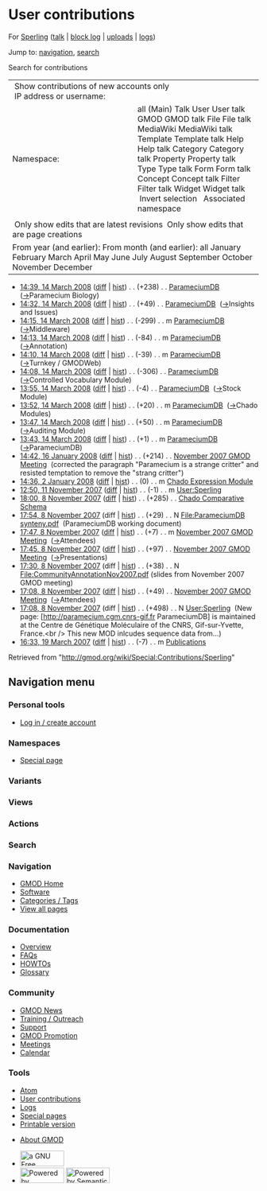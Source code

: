 <div id="mw-page-base" class="noprint">

</div>

<div id="mw-head-base" class="noprint">

</div>

<div id="content" class="mw-body" role="main">

<span id="top"></span>

<div id="mw-js-message" style="display:none;">

</div>



# <span dir="auto">User contributions</span>

<div id="bodyContent">

<div id="contentSub">

For [Sperling](/wiki/User:Sperling "User:Sperling") (<a
href="/mediawiki/index.php?title=User_talk:Sperling&amp;action=edit&amp;redlink=1"
class="new" title="User talk:Sperling (page does not exist)">talk</a> \|
[block
log](/mediawiki/index.php?title=Special:Log/block&page=User%3ASperling "Special:Log/block")
\|
[uploads](/wiki/Special:ListFiles/Sperling "Special:ListFiles/Sperling")
\| [logs](/wiki/Special:Log/Sperling "Special:Log/Sperling"))

</div>

<div id="jump-to-nav" class="mw-jump">

Jump to: [navigation](#mw-navigation), [search](#p-search)

</div>

<div id="mw-content-text">

Search for contributions

<table class="mw-contributions-table">
<colgroup>
<col style="width: 50%" />
<col style="width: 50%" />
</colgroup>
<tbody>
<tr class="odd">
<td colspan="2"> Show contributions of new accounts only<br />
 IP address or username:</td>
</tr>
<tr class="even">
<td class="mw-label">Namespace:</td>
<td>all (Main) Talk User User talk GMOD GMOD talk File File talk
MediaWiki MediaWiki talk Template Template talk Help Help talk Category
Category talk Property Property talk Type Type talk Form Form talk
Concept Concept talk Filter Filter talk Widget Widget talk  
 Invert selection 
 Associated namespace </td>
</tr>
<tr class="odd">
<td colspan="2"></td>
</tr>
<tr class="even">
<td colspan="2"> Only show edits that are latest revisions
 Only show edits that are page creations</td>
</tr>
<tr class="odd">
<td colspan="2">From year (and earlier): From month (and earlier): all
January February March April May June July August September October
November December</td>
</tr>
</tbody>
</table>

- <a href="/mediawiki/index.php?title=ParameciumDB&amp;oldid=5005"
  class="mw-changeslist-date" title="ParameciumDB">14:39, 14 March
  2008</a>
  ([diff](/mediawiki/index.php?title=ParameciumDB&diff=prev&oldid=5005 "ParameciumDB")
  \|
  [hist](/mediawiki/index.php?title=ParameciumDB&action=history "ParameciumDB"))
  <span class="mw-changeslist-separator">. .</span>
  <span class="mw-plusminus-pos" dir="ltr"
  title="9,961 bytes after change">(+238)</span>‎
  <span class="mw-changeslist-separator">. .</span>
  <a href="/wiki/ParameciumDB" class="mw-contributions-title"
  title="ParameciumDB">ParameciumDB</a> ‎
  <span class="comment">([→](/wiki/ParameciumDB#Paramecium_Biology "ParameciumDB")‎<span dir="auto"><span class="autocomment">Paramecium
  Biology</span></span>)</span>
- <a href="/mediawiki/index.php?title=ParameciumDB&amp;oldid=5004"
  class="mw-changeslist-date" title="ParameciumDB">14:32, 14 March
  2008</a>
  ([diff](/mediawiki/index.php?title=ParameciumDB&diff=prev&oldid=5004 "ParameciumDB")
  \|
  [hist](/mediawiki/index.php?title=ParameciumDB&action=history "ParameciumDB"))
  <span class="mw-changeslist-separator">. .</span>
  <span class="mw-plusminus-pos" dir="ltr"
  title="9,723 bytes after change">(+49)</span>‎
  <span class="mw-changeslist-separator">. .</span>
  <a href="/wiki/ParameciumDB" class="mw-contributions-title"
  title="ParameciumDB">ParameciumDB</a> ‎
  <span class="comment">([→](/wiki/ParameciumDB#Insights_and_Issues "ParameciumDB")‎<span dir="auto"><span class="autocomment">Insights
  and Issues</span></span>)</span>
- <a href="/mediawiki/index.php?title=ParameciumDB&amp;oldid=5003"
  class="mw-changeslist-date" title="ParameciumDB">14:15, 14 March
  2008</a>
  ([diff](/mediawiki/index.php?title=ParameciumDB&diff=prev&oldid=5003 "ParameciumDB")
  \|
  [hist](/mediawiki/index.php?title=ParameciumDB&action=history "ParameciumDB"))
  <span class="mw-changeslist-separator">. .</span>
  <span class="mw-plusminus-neg" dir="ltr"
  title="9,674 bytes after change">(-299)</span>‎
  <span class="mw-changeslist-separator">. .</span> m
  <a href="/wiki/ParameciumDB" class="mw-contributions-title"
  title="ParameciumDB">ParameciumDB</a> ‎
  <span class="comment">([→](/wiki/ParameciumDB#Middleware "ParameciumDB")‎<span dir="auto"><span class="autocomment">Middleware</span></span>)</span>
- <a href="/mediawiki/index.php?title=ParameciumDB&amp;oldid=5002"
  class="mw-changeslist-date" title="ParameciumDB">14:13, 14 March
  2008</a>
  ([diff](/mediawiki/index.php?title=ParameciumDB&diff=prev&oldid=5002 "ParameciumDB")
  \|
  [hist](/mediawiki/index.php?title=ParameciumDB&action=history "ParameciumDB"))
  <span class="mw-changeslist-separator">. .</span>
  <span class="mw-plusminus-neg" dir="ltr"
  title="9,973 bytes after change">(-84)</span>‎
  <span class="mw-changeslist-separator">. .</span> m
  <a href="/wiki/ParameciumDB" class="mw-contributions-title"
  title="ParameciumDB">ParameciumDB</a> ‎
  <span class="comment">([→](/wiki/ParameciumDB#Annotation "ParameciumDB")‎<span dir="auto"><span class="autocomment">Annotation</span></span>)</span>
- <a href="/mediawiki/index.php?title=ParameciumDB&amp;oldid=5001"
  class="mw-changeslist-date" title="ParameciumDB">14:10, 14 March
  2008</a>
  ([diff](/mediawiki/index.php?title=ParameciumDB&diff=prev&oldid=5001 "ParameciumDB")
  \|
  [hist](/mediawiki/index.php?title=ParameciumDB&action=history "ParameciumDB"))
  <span class="mw-changeslist-separator">. .</span>
  <span class="mw-plusminus-neg" dir="ltr"
  title="10,057 bytes after change">(-39)</span>‎
  <span class="mw-changeslist-separator">. .</span> m
  <a href="/wiki/ParameciumDB" class="mw-contributions-title"
  title="ParameciumDB">ParameciumDB</a> ‎
  <span class="comment">([→](/wiki/ParameciumDB#Turnkey_.2F_GMODWeb "ParameciumDB")‎<span dir="auto"><span class="autocomment">Turnkey
  / GMODWeb</span></span>)</span>
- <a href="/mediawiki/index.php?title=ParameciumDB&amp;oldid=5000"
  class="mw-changeslist-date" title="ParameciumDB">14:08, 14 March
  2008</a>
  ([diff](/mediawiki/index.php?title=ParameciumDB&diff=prev&oldid=5000 "ParameciumDB")
  \|
  [hist](/mediawiki/index.php?title=ParameciumDB&action=history "ParameciumDB"))
  <span class="mw-changeslist-separator">. .</span>
  <span class="mw-plusminus-neg" dir="ltr"
  title="10,096 bytes after change">(-306)</span>‎
  <span class="mw-changeslist-separator">. .</span>
  <a href="/wiki/ParameciumDB" class="mw-contributions-title"
  title="ParameciumDB">ParameciumDB</a> ‎
  <span class="comment">([→](/wiki/ParameciumDB#Controlled_Vocabulary_Module "ParameciumDB")‎<span dir="auto"><span class="autocomment">Controlled
  Vocabulary Module</span></span>)</span>
- <a href="/mediawiki/index.php?title=ParameciumDB&amp;oldid=4999"
  class="mw-changeslist-date" title="ParameciumDB">13:55, 14 March
  2008</a>
  ([diff](/mediawiki/index.php?title=ParameciumDB&diff=prev&oldid=4999 "ParameciumDB")
  \|
  [hist](/mediawiki/index.php?title=ParameciumDB&action=history "ParameciumDB"))
  <span class="mw-changeslist-separator">. .</span>
  <span class="mw-plusminus-neg" dir="ltr"
  title="10,402 bytes after change">(-4)</span>‎
  <span class="mw-changeslist-separator">. .</span>
  <a href="/wiki/ParameciumDB" class="mw-contributions-title"
  title="ParameciumDB">ParameciumDB</a> ‎
  <span class="comment">([→](/wiki/ParameciumDB#Stock_Module "ParameciumDB")‎<span dir="auto"><span class="autocomment">Stock
  Module</span></span>)</span>
- <a href="/mediawiki/index.php?title=ParameciumDB&amp;oldid=4998"
  class="mw-changeslist-date" title="ParameciumDB">13:52, 14 March
  2008</a>
  ([diff](/mediawiki/index.php?title=ParameciumDB&diff=prev&oldid=4998 "ParameciumDB")
  \|
  [hist](/mediawiki/index.php?title=ParameciumDB&action=history "ParameciumDB"))
  <span class="mw-changeslist-separator">. .</span>
  <span class="mw-plusminus-pos" dir="ltr"
  title="10,406 bytes after change">(+20)</span>‎
  <span class="mw-changeslist-separator">. .</span> m
  <a href="/wiki/ParameciumDB" class="mw-contributions-title"
  title="ParameciumDB">ParameciumDB</a> ‎
  <span class="comment">([→](/wiki/ParameciumDB#Chado_Modules "ParameciumDB")‎<span dir="auto"><span class="autocomment">Chado
  Modules</span></span>)</span>
- <a href="/mediawiki/index.php?title=ParameciumDB&amp;oldid=4997"
  class="mw-changeslist-date" title="ParameciumDB">13:47, 14 March
  2008</a>
  ([diff](/mediawiki/index.php?title=ParameciumDB&diff=prev&oldid=4997 "ParameciumDB")
  \|
  [hist](/mediawiki/index.php?title=ParameciumDB&action=history "ParameciumDB"))
  <span class="mw-changeslist-separator">. .</span>
  <span class="mw-plusminus-pos" dir="ltr"
  title="10,386 bytes after change">(+50)</span>‎
  <span class="mw-changeslist-separator">. .</span> m
  <a href="/wiki/ParameciumDB" class="mw-contributions-title"
  title="ParameciumDB">ParameciumDB</a> ‎
  <span class="comment">([→](/wiki/ParameciumDB#Auditing_Module "ParameciumDB")‎<span dir="auto"><span class="autocomment">Auditing
  Module</span></span>)</span>
- <a href="/mediawiki/index.php?title=ParameciumDB&amp;oldid=4996"
  class="mw-changeslist-date" title="ParameciumDB">13:43, 14 March
  2008</a>
  ([diff](/mediawiki/index.php?title=ParameciumDB&diff=prev&oldid=4996 "ParameciumDB")
  \|
  [hist](/mediawiki/index.php?title=ParameciumDB&action=history "ParameciumDB"))
  <span class="mw-changeslist-separator">. .</span>
  <span class="mw-plusminus-pos" dir="ltr"
  title="10,336 bytes after change">(+1)</span>‎
  <span class="mw-changeslist-separator">. .</span> m
  <a href="/wiki/ParameciumDB" class="mw-contributions-title"
  title="ParameciumDB">ParameciumDB</a> ‎
  <span class="comment">([→](/wiki/ParameciumDB#ParameciumDB "ParameciumDB")‎<span dir="auto"><span class="autocomment">ParameciumDB</span></span>)</span>
- <a
  href="/mediawiki/index.php?title=November_2007_GMOD_Meeting&amp;oldid=4076"
  class="mw-changeslist-date" title="November 2007 GMOD Meeting">14:42, 16
  January 2008</a>
  ([diff](/mediawiki/index.php?title=November_2007_GMOD_Meeting&diff=prev&oldid=4076 "November 2007 GMOD Meeting")
  \|
  [hist](/mediawiki/index.php?title=November_2007_GMOD_Meeting&action=history "November 2007 GMOD Meeting"))
  <span class="mw-changeslist-separator">. .</span>
  <span class="mw-plusminus-pos" dir="ltr"
  title="27,336 bytes after change">(+214)</span>‎
  <span class="mw-changeslist-separator">. .</span>
  <a href="/wiki/November_2007_GMOD_Meeting"
  class="mw-contributions-title"
  title="November 2007 GMOD Meeting">November 2007 GMOD Meeting</a> ‎
  <span class="comment">(corrected the paragraph "Paramecium is a
  strange critter" and resisted temptation to remove the "strang
  critter")</span>
- <a
  href="/mediawiki/index.php?title=Chado_Expression_Module&amp;oldid=3767"
  class="mw-changeslist-date" title="Chado Expression Module">14:36, 2
  January 2008</a>
  ([diff](/mediawiki/index.php?title=Chado_Expression_Module&diff=prev&oldid=3767 "Chado Expression Module")
  \|
  [hist](/mediawiki/index.php?title=Chado_Expression_Module&action=history "Chado Expression Module"))
  <span class="mw-changeslist-separator">. .</span>
  <span class="mw-plusminus-null" dir="ltr"
  title="6,153 bytes after change">(0)</span>‎
  <span class="mw-changeslist-separator">. .</span> m
  <a href="/wiki/Chado_Expression_Module" class="mw-contributions-title"
  title="Chado Expression Module">Chado Expression Module</a> ‎
- <a href="/mediawiki/index.php?title=User:Sperling&amp;oldid=3428"
  class="mw-changeslist-date" title="User:Sperling">12:50, 11 November
  2007</a>
  ([diff](/mediawiki/index.php?title=User:Sperling&diff=prev&oldid=3428 "User:Sperling")
  \|
  [hist](/mediawiki/index.php?title=User:Sperling&action=history "User:Sperling"))
  <span class="mw-changeslist-separator">. .</span>
  <span class="mw-plusminus-neg" dir="ltr"
  title="497 bytes after change">(-1)</span>‎
  <span class="mw-changeslist-separator">. .</span> m
  <a href="/wiki/User:Sperling" class="mw-contributions-title"
  title="User:Sperling">User:Sperling</a> ‎
- <a
  href="/mediawiki/index.php?title=Chado_Comparative_Schema&amp;oldid=3375"
  class="mw-changeslist-date" title="Chado Comparative Schema">18:00, 8
  November 2007</a>
  ([diff](/mediawiki/index.php?title=Chado_Comparative_Schema&diff=prev&oldid=3375 "Chado Comparative Schema")
  \|
  [hist](/mediawiki/index.php?title=Chado_Comparative_Schema&action=history "Chado Comparative Schema"))
  <span class="mw-changeslist-separator">. .</span>
  <span class="mw-plusminus-pos" dir="ltr"
  title="2,288 bytes after change">(+285)</span>‎
  <span class="mw-changeslist-separator">. .</span>
  <a href="/wiki/Chado_Comparative_Schema" class="mw-contributions-title"
  title="Chado Comparative Schema">Chado Comparative Schema</a> ‎
- <a
  href="/mediawiki/index.php?title=File:ParameciumDB_synteny.pdf&amp;oldid=3374"
  class="mw-changeslist-date" title="File:ParameciumDB synteny.pdf">17:54,
  8 November 2007</a> (diff \|
  [hist](/mediawiki/index.php?title=File:ParameciumDB_synteny.pdf&action=history "File:ParameciumDB synteny.pdf"))
  <span class="mw-changeslist-separator">. .</span>
  <span class="mw-plusminus-pos" dir="ltr"
  title="29 bytes after change">(+29)</span>‎
  <span class="mw-changeslist-separator">. .</span> N
  <a href="/wiki/File:ParameciumDB_synteny.pdf"
  class="mw-contributions-title"
  title="File:ParameciumDB synteny.pdf">File:ParameciumDB synteny.pdf</a>
  ‎ <span class="comment">(ParameciumDB working document)</span>
- <a
  href="/mediawiki/index.php?title=November_2007_GMOD_Meeting&amp;oldid=3373"
  class="mw-changeslist-date" title="November 2007 GMOD Meeting">17:47, 8
  November 2007</a>
  ([diff](/mediawiki/index.php?title=November_2007_GMOD_Meeting&diff=prev&oldid=3373 "November 2007 GMOD Meeting")
  \|
  [hist](/mediawiki/index.php?title=November_2007_GMOD_Meeting&action=history "November 2007 GMOD Meeting"))
  <span class="mw-changeslist-separator">. .</span>
  <span class="mw-plusminus-pos" dir="ltr"
  title="5,372 bytes after change">(+7)</span>‎
  <span class="mw-changeslist-separator">. .</span> m
  <a href="/wiki/November_2007_GMOD_Meeting"
  class="mw-contributions-title"
  title="November 2007 GMOD Meeting">November 2007 GMOD Meeting</a> ‎
  <span class="comment">([→](/wiki/November_2007_GMOD_Meeting#Attendees "November 2007 GMOD Meeting")‎<span dir="auto"><span class="autocomment">Attendees</span></span>)</span>
- <a
  href="/mediawiki/index.php?title=November_2007_GMOD_Meeting&amp;oldid=3372"
  class="mw-changeslist-date" title="November 2007 GMOD Meeting">17:45, 8
  November 2007</a>
  ([diff](/mediawiki/index.php?title=November_2007_GMOD_Meeting&diff=prev&oldid=3372 "November 2007 GMOD Meeting")
  \|
  [hist](/mediawiki/index.php?title=November_2007_GMOD_Meeting&action=history "November 2007 GMOD Meeting"))
  <span class="mw-changeslist-separator">. .</span>
  <span class="mw-plusminus-pos" dir="ltr"
  title="5,365 bytes after change">(+97)</span>‎
  <span class="mw-changeslist-separator">. .</span>
  <a href="/wiki/November_2007_GMOD_Meeting"
  class="mw-contributions-title"
  title="November 2007 GMOD Meeting">November 2007 GMOD Meeting</a> ‎
  <span class="comment">([→](/wiki/November_2007_GMOD_Meeting#Presentations "November 2007 GMOD Meeting")‎<span dir="auto"><span class="autocomment">Presentations</span></span>)</span>
- <a
  href="/mediawiki/index.php?title=File:CommunityAnnotationNov2007.pdf&amp;oldid=3371"
  class="mw-changeslist-date"
  title="File:CommunityAnnotationNov2007.pdf">17:30, 8 November 2007</a>
  (diff \|
  [hist](/mediawiki/index.php?title=File:CommunityAnnotationNov2007.pdf&action=history "File:CommunityAnnotationNov2007.pdf"))
  <span class="mw-changeslist-separator">. .</span>
  <span class="mw-plusminus-pos" dir="ltr"
  title="38 bytes after change">(+38)</span>‎
  <span class="mw-changeslist-separator">. .</span> N
  <a href="/wiki/File:CommunityAnnotationNov2007.pdf"
  class="mw-contributions-title"
  title="File:CommunityAnnotationNov2007.pdf">File:CommunityAnnotationNov2007.pdf</a>
  ‎ <span class="comment">(slides from November 2007 GMOD meeting)</span>
- <a
  href="/mediawiki/index.php?title=November_2007_GMOD_Meeting&amp;oldid=3370"
  class="mw-changeslist-date" title="November 2007 GMOD Meeting">17:08, 8
  November 2007</a>
  ([diff](/mediawiki/index.php?title=November_2007_GMOD_Meeting&diff=prev&oldid=3370 "November 2007 GMOD Meeting")
  \|
  [hist](/mediawiki/index.php?title=November_2007_GMOD_Meeting&action=history "November 2007 GMOD Meeting"))
  <span class="mw-changeslist-separator">. .</span>
  <span class="mw-plusminus-pos" dir="ltr"
  title="5,268 bytes after change">(+49)</span>‎
  <span class="mw-changeslist-separator">. .</span>
  <a href="/wiki/November_2007_GMOD_Meeting"
  class="mw-contributions-title"
  title="November 2007 GMOD Meeting">November 2007 GMOD Meeting</a> ‎
  <span class="comment">([→](/wiki/November_2007_GMOD_Meeting#Attendees "November 2007 GMOD Meeting")‎<span dir="auto"><span class="autocomment">Attendees</span></span>)</span>
- <a href="/mediawiki/index.php?title=User:Sperling&amp;oldid=3369"
  class="mw-changeslist-date" title="User:Sperling">17:08, 8 November
  2007</a> (diff \|
  [hist](/mediawiki/index.php?title=User:Sperling&action=history "User:Sperling"))
  <span class="mw-changeslist-separator">. .</span>
  <span class="mw-plusminus-pos" dir="ltr"
  title="498 bytes after change">(+498)</span>‎
  <span class="mw-changeslist-separator">. .</span> N
  <a href="/wiki/User:Sperling" class="mw-contributions-title"
  title="User:Sperling">User:Sperling</a> ‎ <span class="comment">(New
  page: \[http://paramecium.cgm.cnrs-gif.fr ParameciumDB\] is maintained
  at the Centre de Génétique Moléculaire of the CNRS, Gif-sur-Yvette,
  France.\<br /\> This new MOD inlcudes sequence data from...)</span>
- <a href="/mediawiki/index.php?title=Publications&amp;oldid=1697"
  class="mw-changeslist-date" title="Publications">16:33, 19 March
  2007</a>
  ([diff](/mediawiki/index.php?title=Publications&diff=prev&oldid=1697 "Publications")
  \|
  [hist](/mediawiki/index.php?title=Publications&action=history "Publications"))
  <span class="mw-changeslist-separator">. .</span>
  <span class="mw-plusminus-neg" dir="ltr"
  title="1,822 bytes after change">(-7)</span>‎
  <span class="mw-changeslist-separator">. .</span> m
  <a href="/wiki/Publications" class="mw-contributions-title"
  title="Publications">Publications</a> ‎

</div>

<div class="printfooter">

Retrieved from "<http://gmod.org/wiki/Special:Contributions/Sperling>"

</div>

<div id="catlinks" class="catlinks catlinks-allhidden">

</div>

<div class="visualClear">

</div>

</div>

</div>

<div id="mw-navigation">

## Navigation menu

<div id="mw-head">

<div id="p-personal" role="navigation"
aria-labelledby="p-personal-label">

### Personal tools

- <span id="pt-login"><a
  href="/mediawiki/index.php?title=Special:UserLogin&amp;returnto=Special%3AContributions%2FSperling"
  accesskey="o"
  title="You are encouraged to log in; however, it is not mandatory [o]">Log
  in / create account</a></span>

</div>

<div id="left-navigation">

<div id="p-namespaces" class="vectorTabs" role="navigation"
aria-labelledby="p-namespaces-label">

### Namespaces

- <span id="ca-nstab-special">[Special
  page](/wiki/Special:Contributions/Sperling "This is a special page, you cannot edit the page itself")</span>

</div>

<div id="p-variants" class="vectorMenu emptyPortlet" role="navigation"
aria-labelledby="p-variants-label">

### 

### Variants[](#)

<div class="menu">

</div>

</div>

</div>

<div id="right-navigation">

<div id="p-views" class="vectorTabs emptyPortlet" role="navigation"
aria-labelledby="p-views-label">

### Views

</div>

<div id="p-cactions" class="vectorMenu emptyPortlet" role="navigation"
aria-labelledby="p-cactions-label">

### Actions[](#)

<div class="menu">

</div>

</div>

<div id="p-search" role="search">

### Search

<div id="simpleSearch">

</div>

</div>

</div>

</div>

<div id="mw-panel">

<div id="p-logo" role="banner">

<a href="/wiki/Main_Page"
style="background-image: url(http://gmod.org/images/GMOD-cogs.png);"
title="Visit the main page"></a>

</div>

<div id="p-Navigation" class="portal" role="navigation"
aria-labelledby="p-Navigation-label">

### Navigation

<div class="body">

- <span id="n-GMOD-Home">[GMOD Home](/wiki/Main_Page)</span>
- <span id="n-Software">[Software](/wiki/GMOD_Components)</span>
- <span id="n-Categories-.2F-Tags">[Categories /
  Tags](/wiki/Categories)</span>
- <span id="n-View-all-pages">[View all
  pages](/wiki/Special:AllPages)</span>

</div>

</div>

<div id="p-Documentation" class="portal" role="navigation"
aria-labelledby="p-Documentation-label">

### Documentation

<div class="body">

- <span id="n-Overview">[Overview](/wiki/Overview)</span>
- <span id="n-FAQs">[FAQs](/wiki/Category:FAQ)</span>
- <span id="n-HOWTOs">[HOWTOs](/wiki/Category:HOWTO)</span>
- <span id="n-Glossary">[Glossary](/wiki/Glossary)</span>

</div>

</div>

<div id="p-Community" class="portal" role="navigation"
aria-labelledby="p-Community-label">

### Community

<div class="body">

- <span id="n-GMOD-News">[GMOD News](/wiki/GMOD_News)</span>
- <span id="n-Training-.2F-Outreach">[Training /
  Outreach](/wiki/Training_and_Outreach)</span>
- <span id="n-Support">[Support](/wiki/Support)</span>
- <span id="n-GMOD-Promotion">[GMOD
  Promotion](/wiki/GMOD_Promotion)</span>
- <span id="n-Meetings">[Meetings](/wiki/Meetings)</span>
- <span id="n-Calendar">[Calendar](/wiki/Calendar)</span>

</div>

</div>

<div id="p-tb" class="portal" role="navigation"
aria-labelledby="p-tb-label">

### Tools

<div class="body">

- <span id="feedlinks"><a
  href="http://gmod.org/mediawiki/index.php?title=Special:Contributions/Sperling&amp;feed=atom"
  id="feed-atom" class="feedlink" rel="alternate"
  type="application/atom+xml" title="Atom feed for this page">Atom</a></span>
- <span id="t-contributions">[User
  contributions](/wiki/Special:Contributions/Sperling "A list of contributions of this user")</span>
- <span id="t-log">[Logs](/wiki/Special:Log/Sperling)</span>
- <span id="t-specialpages"><a href="/wiki/Special:SpecialPages" accesskey="q"
  title="A list of all special pages [q]">Special pages</a></span>
- <span id="t-print"><a
  href="/mediawiki/index.php?title=Special:Contributions/Sperling&amp;printable=yes"
  rel="alternate" accesskey="p"
  title="Printable version of this page [p]">Printable version</a></span>

</div>

</div>

</div>

</div>

<div id="footer" role="contentinfo">

- <span id="footer-places-about">[About
  GMOD](/wiki/GMOD:About "GMOD:About")</span>

<!-- -->

- <span id="footer-copyrightico">[<img src="http://www.gnu.org/graphics/gfdl-logo-small.png" width="88"
  height="31" alt="a GNU Free Documentation License" />](http://www.gnu.org/licenses/fdl-1.3.html)</span>
- <span id="footer-poweredbyico">[<img src="/mediawiki/skins/common/images/poweredby_mediawiki_88x31.png"
  width="88" height="31" alt="Powered by MediaWiki" />](//www.mediawiki.org/)
  [<img
  src="/mediawiki/extensions/SemanticMediaWiki/includes/../resources/images/smw_button.png"
  width="88" height="31" alt="Powered by Semantic MediaWiki" />](https://www.semantic-mediawiki.org/wiki/Semantic_MediaWiki)</span>

<div style="clear:both">

</div>

</div>
